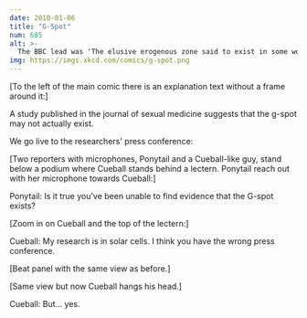 ```yaml
---
date: 2010-01-06
title: "G-Spot"
num: 685
alt: >-
  The BBC lead was 'The elusive erogenous zone said to exist in some women may be a myth, say researchers who have hunted for it.' I couldn't read it with a straight face.
img: https://imgs.xkcd.com/comics/g-spot.png
---
```

[To the left of the main comic there is an explanation text without a frame around it:]

A study published in the journal of sexual medicine suggests that the g-spot may not actually exist.

We go live to the researchers' press conference:

[Two reporters with microphones, Ponytail and a Cueball-like guy, stand below a podium where Cueball stands behind a lectern. Ponytail reach out with her microphone towards Cueball:]

Ponytail: Is it true you've been unable to find evidence that the G-spot exists?

[Zoom in on Cueball and the top of the lectern:]

Cueball: My research is in solar cells. I think you have the wrong press conference.

[Beat panel with the same view as before.]

[Same view but now Cueball hangs his head.]

Cueball: But... yes.